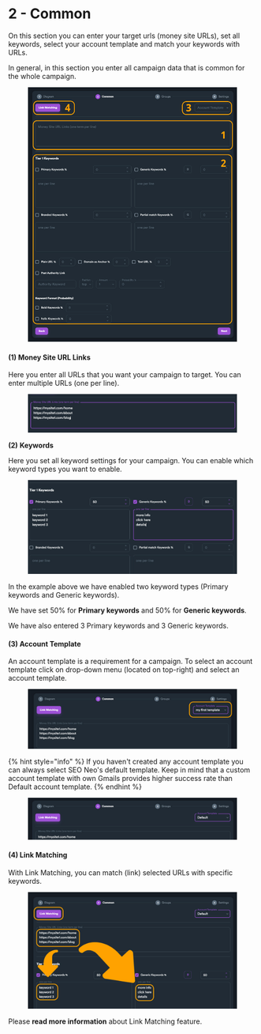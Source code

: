 # 2 - Common

On this section you can enter your target urls (money site URLs), set all keywords, select your account template and match your keywords with URLs.

In general, in this section you enter all campaign data that is common for the whole campaign.

<figure><img src="../../../.gitbook/assets/campaign - common 1.jpg" alt=""><figcaption></figcaption></figure>

#### **(1)** **Money Site URL Links**

Here you enter all URLs that you want your campaign to target. You can enter multiple URLs (one per line).

<figure><img src="../../../.gitbook/assets/campaign - common - moneysite.jpg" alt=""><figcaption></figcaption></figure>

**(2)** **Keywords**

Here you set all keyword settings for your campaign. You can enable which keyword types you want to enable.

<figure><img src="../../../.gitbook/assets/campaign - common - keywords.jpg" alt=""><figcaption></figcaption></figure>

In the example above we have enabled two keyword types (Primary keywords and Generic keywords).

We have set 50% for **Primary keywords** and 50% for **Generic keywords**.

We have also entered 3 Primary keywords and 3 Generic keywords.

#### **(3)** **Account Template**

An account template is a requirement for a campaign. To select an account template click on drop-down menu (located on top-right) and select an account template.

<figure><img src="../../../.gitbook/assets/campaign - account template.jpg" alt=""><figcaption></figcaption></figure>

{% hint style="info" %}
If you haven't created any account template you can always select SEO Neo's default template. Keep in mind that a custom account template with own Gmails provides higher success rate than Default account template.
{% endhint %}

<figure><img src="../../../.gitbook/assets/campaign - account template - default.jpg" alt=""><figcaption></figcaption></figure>

#### **(4)** **Link Matching**

With Link Matching, you can match (link) selected URLs with specific keywords.

<figure><img src="../../../.gitbook/assets/campaign - link matching.jpg" alt=""><figcaption></figcaption></figure>

Please **read more information** about Link Matching feature.
